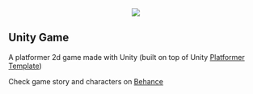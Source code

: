 <div align="center"><img src="https://mir-s3-cdn-cf.behance.net/projects/808/b0d805175938089.Y3JvcCwyMzAxLDE4MDAsODcxLDA.png" />
</div>

## Unity Game
A platformer 2d game made with Unity (built on top of Unity [Platformer Template](https://learn.unity.com/project/2d-platformer-template))

Check game story and characters on [Behance](https://www.behance.net/gallery/175938089/Game-concept)